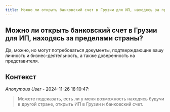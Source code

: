 ```yaml
---
title: Можно ли открыть банковский счет в Грузии для ИП, находясь за пределами страны?
---
```


## Можно ли открыть банковский счет в Грузии для ИП, находясь за пределами страны?

Да, можно, но могут потребоваться документы, подтверждающие вашу личность и бизнес-деятельность, а также доверенность на представителя.

## Контекст

_Anonymous User_ - 2024-11-26 18:10:47:

> Можете подсказать, есть ли у меня возможность находясь будучи в другой стране, открыть ИП в Грузии и банковский счет.
